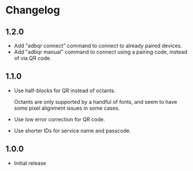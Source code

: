 # Changelog

## 1.2.0

- Add "adbqr connect" command to connect to already paired devices.
- Add "adbqr manual" command to connect using a pairing code, instead of via QR code.

## 1.1.0

- Use half-blocks for QR instead of octants.

  Octants are only supported by a handful of fonts, and seem to have some pixel alignment issues in some cases.

- Use low error correction for QR code.
- Use shorter IDs for service name and passcode.

## 1.0.0

- Initial release